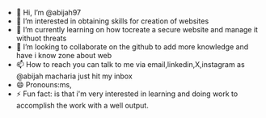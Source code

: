 - 👋 Hi, I’m @abijah97
- 👀 I’m interested in obtaining skills for creation of websites
- 🌱 I’m currently learning on how tocreate a secure website and manage it withuot threats
- 💞️ I’m looking to collaborate on the github to add more knowledge and have i know zone about web
- 📫 How to reach you can talk to me via email,linkedin,X,instagram as @abijah macharia just hit my inbox
- 😄 Pronouns:ms,
- ⚡ Fun fact: is that i'm very interested in learning and doing work to accomplish the work with a well output.

<!---
abijah97/abijah97 is a ✨ special ✨ repository because its `README.md` (this file) appears on your GitHub profile.
You can click the Preview link to take a look at your changes.
--->
